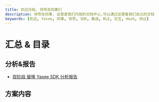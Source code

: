```yaml
---
title: 欢迎光临, 领导及同事们
description: 领导及同事, 这里是我们内部的文档中心,可以通过这里看我们自己的文档
keywords: [欢迎, Yasee, 同事, 领导, SDK, 集成, BLE, 交互, Hook, 协议]
---
```





# 汇总 & 目录

## 分析&报告
- [现阶段 替换 Yasee SDK 分析报告](/docs/inner/reports/replace_yasee_sdk.md)


## 方案内容